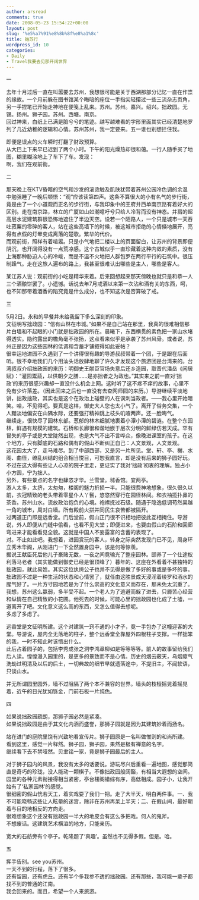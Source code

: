 ```yaml
---
author: arsread
comments: true
date: 2008-05-23 15:54:22+00:00
layout: post
slug: '%e5%a7%91%e8%8b%8f%e8%a1%8c'
title: 姑苏行
wordpress_id: 10
categories:
- Daily
- Travel我要去见那开阔世界
---
```


一  
  
去年十月过后一直在叫嚣要去苏州，我想很可能是关于西湖那部分记忆一直在作祟的缘故。一个月前躲在图书馆某个晦暗的座位一手指尖轻攥过一些三流杂志页角，另一手捏笔已开始走神地在便笺上乱来。苏州。苏州。嘉兴。绍兴。拙政园。无锡。扬州。狮子园。苏州。西塘。南京。  
回过神来，白纸上已满是脏兮兮的笔迹。越写越难看的字形里面其实已经清楚地罗列了几近幼稚的逻辑和心情。苏州苏州，我一定要来。五一谁也别想拦住我。  
  
即便是误点的火车瞬时打翻了财政预算。  
从大巴上下来早已迟到了两个小时。下午的阳光燥热却很和蔼。一行人随手买了地图，糊里糊涂地上了车下了车。发现：  
啊，我们在观前街。  
<!--more-->
  
二  
  
那天晚上在KTV昏暗的空气和沙发的滚烫触及肌肤犹带着苏州公园冷色调的余温中勉强睡了一晚后顿悟：“观”应该读第四声。这条不算很大的小有名气的步行街，竟是由了一个小道观而正名的步行街，与我印象中的王府井西单南京路有着好大的区别。走在南京路，林立的广厦如山如潮噫吁兮只给人冷背而没有神态。并肩的超高层水泥建筑群很恐怖地遮住了半边天空。设若一个陌路人，一个只是城市一天吞吐菽粟的零碎的客人，站在这些高墙下的时候，被这城市拒绝的心情倏地展开，亮得有点假的灯晕变成离落的楚歌。繁华的代价。  
而观前街，照样有着喧嚣。只是小气地把二楼以上的页面留白，让苏州的背景即便阴沉，也开阔得没有一点荒凉感。这个古城似乎一直珍藏着这种内敛的素质，没有上海那种胁迫人心的冷峻，而是不温不火地把人群包罗在两行平行的石筑中。很压制躁气。走在这旅人遍布的路上，我甚至很难认出哪些是主人，哪些是客人。  
  
某江苏人说：观前街的小吃是精华来着。后来回想起来那天傍晚也就只是和恭一人三个酒酿饼罢了。小遗憾。话说去年7月戒酒以来第一次沾和酒有关的东西，呵，也不知那带着酒香的陷究竟是什么成分，也不知这次是否算破了戒。  
  
三  
  
5月2日。永和的早餐并未给我留下多么深刻的印象。  
文征明写拙政园：“信有山林在市城。”如果不是自己站在那里，我真的很难相信那片白墙和不起眼的小门就是拙政园的所在。晨曦下，东西横贯的素色把一家山水堵得透实。隐约露出的檐角毫不张扬，这点看来似乎是承袭了苏州风骨。或者说，苏州正是因为这些园林的低调和含蓄才铺叙得如此妥帖？  
很幸运地进园不久遇到了一个讲得很有趣的导游叔叔带着一个团，于是跟在后面听。很不幸地我们几个用汕头话放肆地聊了许久才发现这个旅游团是台湾来的。台湾叔叔介绍拙政园的来历：明御史王献臣官场失意后还乡造园，取晋代潘岳《闲居赋》：“灌园鬻蔬，以供朝夕之膳……是亦拙者之为政也。”其实来之前一直对‘拙政’的来历很感兴趣却一直没什么机会上网。这时听了这不疼不痒的故事，心里不免有少许落差。（因此回来之后也一直没有去查网师园的来历。）导游继续平淡地讲，拙政拙政，其实也是这个在政治上碰壁的人在讽刺当政者。——我心里开始暗笑。哈，不见得吧。要真是这样，御史大人您也太小气了。离开了俗务交集，一个人黯淡地偏安在山隅水际，还要强打精神跳上枝头叽喳两声。还一脸晦气。  
继续走，很快尽了园林东部。葱郁的林木细腻地裹着小潭小潭的碧涟。在整个东园林，鲜遇有规模的建筑。石桥和长廊很和谐地嵌于层次分明的鲜绿仿若天成。罕有冒失的亭子或是大堂陡然出现，也是大气不出不言哗众，像晚进课室的孩子。在这个地方，只有脚底的石路和偶有的假山不断纠正自己：人文景观，人文景观。  
这花园太大了，走马难尽。到了中部西部，又是另一片所见。堂、轩、亭、榭、水阁、曲径，缭乱纠结的组合相当悦目，可恕我直言，却是没有后来的狮子园好玩。不过在这大得有些让人心凉的院子里走，更证实了我对‘拙政’初衷的理解。独占小小方圆，宁为拙人。  
另外，有些景点的名字也肆恣才华。兰雪堂。秫香馆。宜两亭。  
游人太多，太挤，太匆匆，楼阁的魅力折损一半。只能很费神地想象，很久很久以前，衣冠精致的老头带着零星仆人丫鬟，悠悠然穿行在园径林间。和衣袖揽扑鼻的茶香。苏州山水。流放政治抱负的心境。袍襟抚过石级。随遇于隐逸低调苟然吴越一角的城市，周对白墙。所有殿前火拼并同民生哀苦都被隔开。  
过两道正门即是远香堂。门后堂前，假山正门很不识相地把彼此互相掩住。导游说，外人即便从门缝中偷看，也看不见大堂；即便进来，也要由假山的石阶和回廊弯进来才能看看见全貌。这就是中国人不妄露富的含蓄的表现了。  
对。不止如此吧。我想着，进园赏玩的客人，转身之际突然发现门已不见，周身环立秀木华阁，从刚进门一下全然置身园中，该是何等惊羡。  
据说王献臣死后他儿子豪赌无数，一夜之间竟输光了整座园林。颐养了一个仕途权利落马老者（其实能做到御史已经是很顶峰了）暮年的、这座在外看着不甚独特的拙政园，就此易姓。其实这位纨绔公子也并不见得是做了多好的事或是多坏的事。拙政园不过是一种生活的状态和心情罢了，就任由这胜景成天浸淫着绫罗和酒水的腥气好了。一片方寸园地若是为了什么崇高的文化意义而存在，那未免太沉重了。我想，苏州这么羸弱，多半受不起。一个老人为了逃避而躲了进去，只屑苦心经营和纵情在自己精致的小花圃。他死去的时候，可能心里的拙政园也化成了土墟，一道离开了吧。文化意义这么高的东西，又怎么值得去想呢。  
多虑了多虑了。  
  
远香堂是文征明所建。这个对建筑一窍不通的小才子，竟一手包办了这幢迎客的大堂。导游说，屋内全无落地的柱子，整个远香堂全靠屋外四根柱子支撑。一样拙笨的我，一时不知此时该悟出什么。  
此后占着园子的，包括李秀成张之洞李鸿章柳如是等等等等。前人的故事留给我们后人读。惶惶漫入园里的，是更多的景致而不是心情。历史的烟云蔽天，乌烟瘴气洗劫过明清及以后的后土，一切典故的细节早就遗落途中，不提旧主，不闻软语，只谈山水。  
  
并无所谓园里园外，墙不过阻隔了两个本不兼容的世界。墙头的枝桠摇晃着摇晃着，近午的日光犹如铄金，门前石板一片纯色。  
  
四  
  
如果说拙政园疏朗，那狮子园必然是紧凑。  
如果说拙政园是由于其文化内涵而盛誉，那狮子园就是因为其建筑妙着而扬名。  
  
站在进门的庭院里饶有兴致地看宣传片。狮子园原是一名叫做惟则的和尚所建。  
看到这里，感觉一片释然。狮子园，狮子园，果然是极有禅意的名字。  
继续看下去不禁哑然。贝聿铭一家，竟是狮子园最后的主人。  
  
对于狮子园内的风景，我没有太多的话要说。游玩尽兴后重看一遍地图，感觉那简直是奇巧的珍珑，没人能动一颗棋子。不像拙政园般阔豁，有相当大遐想的空间。园里的各种元素衔接得相当紧密，亭台楼阁错综有序，高低相成。园子小，让我开始有了‘私家园林’的感觉。  
很细密的假山恍若天工，着实戏耍了我们一把。走了大半天，明白两件事。一、我不可能晓畅这些让人眩晕的迷宫，除非在苏州再呆上半天；二、在假山间，最好朝着与目的地相反的方向走。  
很难想象这个还没有拙政园一半大的地皮会有这么多把戏。何人的鬼斧。  
不想废话。这建筑艺术横溢的地方，只能亲历。  
  
宽大的石舫旁有个亭子。乾隆题了‘真趣’。虽然也不见得多假。但是。哈。  
  
五  
  
挥手告别。see you苏州。  
一天不到的行程，落下了很多。  
还有留园，还有虎丘。还有半个多我参不透的拙政园。还有那些，我可能一辈子都找不到的普通的江南。  
我会回来的。而且，希望一个人来旅游。
